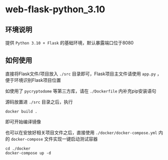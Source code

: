 # web-flask-python_3.10

## 环境说明

提供 `Python 3.10 + Flask` 的基础环境，默认暴露端口位于8080

## 如何使用

直接将Flask文件/项目放入 `./src` 目录即可，Flask项目主文件请使用 `app.py` ，便于环境识别Flask项目位置

如使用了 `pycryptodome` 等第三方库，请在 `./Dockerfile` 内补充pip安装语句

源码放置进 `./src` 目录之后，执行 
```shell
docker build .
```
即可开始编译镜像

也可以在安放好相关项目文件之后，直接使用 `./docker/docker-compose.yml` 内的 `docker-compose` 文件实现一键启动测试容器

```shell
cd ./docker
docker-compose up -d
```
